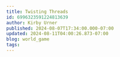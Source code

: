 ```yaml
---
title: Twisting Threads
id: 6996323591224813639
author: Kirby Urner
published: 2024-08-07T17:34:00.000-07:00
updated: 2024-08-11T04:00:26.873-07:00
blog: world_game
tags: 
---
```


